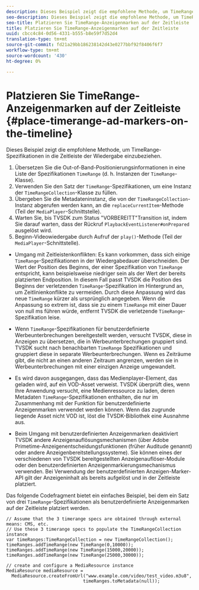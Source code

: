 ```yaml
---
description: Dieses Beispiel zeigt die empfohlene Methode, um TimeRange-Spezifikationen in die Zeitleiste der Wiedergabe einzubeziehen.
seo-description: Dieses Beispiel zeigt die empfohlene Methode, um TimeRange-Spezifikationen in die Zeitleiste der Wiedergabe einzubeziehen.
seo-title: Platzieren Sie TimeRange-Anzeigenmarken auf der Zeitleiste
title: Platzieren Sie TimeRange-Anzeigenmarken auf der Zeitleiste
uuid: cbcc4c84-0d56-4331-b555-b8e59f7d52d4
translation-type: tm+mt
source-git-commit: fd21a29bb186238142d43e0277bbf92f8406f6f7
workflow-type: tm+mt
source-wordcount: '430'
ht-degree: 0%

---
```



# Platzieren Sie TimeRange-Anzeigenmarken auf der Zeitleiste {#place-timerange-ad-markers-on-the-timeline}

Dieses Beispiel zeigt die empfohlene Methode, um TimeRange-Spezifikationen in die Zeitleiste der Wiedergabe einzubeziehen.

1. Übersetzen Sie die Out-of-Band-Positionierungsinformationen in eine Liste der Spezifikationen `TimeRange` (d. h. Instanzen der `TimeRange`-Klasse).
1. Verwenden Sie den Satz der `TimeRange`-Spezifikationen, um eine Instanz der `TimeRangeCollection`-Klasse zu füllen.
1. Übergeben Sie die Metadateninstanz, die von der `TimeRangeCollection`-Instanz abgerufen werden kann, an die `replaceCurrentItem`-Methode (Teil der `MediaPlayer`-Schnittstelle).
1. Warten Sie, bis TVSDK zum Status &quot;VORBEREITT&quot;Transition ist, indem Sie darauf warten, dass der Rückruf `PlaybackEventListener#onPrepared` ausgelöst wird.
1. Beginn-Videowiedergabe durch Aufruf der `play()`-Methode (Teil der `MediaPlayer`-Schnittstelle).

* Umgang mit Zeitleistenkonflikten: Es kann vorkommen, dass sich einige `TimeRange`-Spezifikationen in der Wiedergabedauer überschneiden. Der Wert der Position des Beginns, der einer Spezifikation von `TimeRange` entspricht, kann beispielsweise niedriger sein als der Wert der bereits platzierten Endposition. In diesem Fall passt TVSDK die Position des Beginns der verletzenden `TimeRange`-Spezifikation im Hintergrund an, um Zeitlinienkonflikte zu vermeiden. Durch diese Anpassung wird das neue `TimeRange` kürzer als ursprünglich angegeben. Wenn die Anpassung so extrem ist, dass sie zu einem `TimeRange` mit einer Dauer von null ms führen würde, entfernt TVSDK die verletzende `TimeRange`-Spezifikation leise.

* Wenn `TimeRange`-Spezifikationen für benutzerdefinierte Werbeunterbrechungen bereitgestellt werden, versucht TVSDK, diese in Anzeigen zu übersetzen, die in Werbeunterbrechungen gruppiert sind. TVSDK sucht nach benachbarten `TimeRange` Spezifikationen und gruppiert diese in separate Werbeunterbrechungen. Wenn es Zeiträume gibt, die nicht an einen anderen Zeitraum angrenzen, werden sie in Werbeunterbrechungen mit einer einzigen Anzeige umgewandelt.

* Es wird davon ausgegangen, dass das Medienplayer-Element, das geladen wird, auf ein VOD-Asset verweist. TVSDK überprüft dies, wenn Ihre Anwendung versucht, eine Medienressource zu laden, deren Metadaten `TimeRange`-Spezifikationen enthalten, die nur im Zusammenhang mit der Funktion für benutzerdefinierte Anzeigenmarken verwendet werden können. Wenn das zugrunde liegende Asset nicht VOD ist, löst die TVSDK-Bibliothek eine Ausnahme aus.

* Beim Umgang mit benutzerdefinierten Anzeigenmarken deaktiviert TVSDK andere Anzeigenauflösungsmechanismen (über Adobe Primetime-Anzeigenentscheidungsfunktionen (früher Auditude genannt) oder andere Anzeigenbereitstellungssysteme). Sie können eines der verschiedenen von TVSDK bereitgestellten Anzeigenauflöser-Module oder den benutzerdefinierten Anzeigenmarkierungsmechanismus verwenden. Bei Verwendung der benutzerdefinierten Anzeigen-Marker-API gilt der Anzeigeninhalt als bereits aufgelöst und in der Zeitleiste platziert.

<!--<a id="example_639BD1B66CE74F3DB65ED06CAD23EB09"></a>-->

Das folgende Codefragment bietet ein einfaches Beispiel, bei dem ein Satz von drei `TimeRange`-Spezifikationen als benutzerdefinierte Anzeigenmarken auf der Zeitleiste platziert werden.

```
// Assume that the 3 timerange specs are obtained through external means: CMS, etc. 
// Use these 3 timerange specs to populate the TimeRangeCollection instance 
var timeRanges:TimeRangeCollection = new TimeRangeCollection(); 
timeRanges.addTimeRange(new TimeRange(0,10000)); 
timeRanges.addTimeRange(new TimeRange(15000,20000)); 
timeRanges.addTimeRange(new TimeRange(25000,30000)); 
  
// create and configure a MediaResource instance 
MediaResource mediaResource =  
  MediaResource.createFromUrl("www.example.com/video/test_video.m3u8",  
                             timeRanges.toMetadata(null));
```
